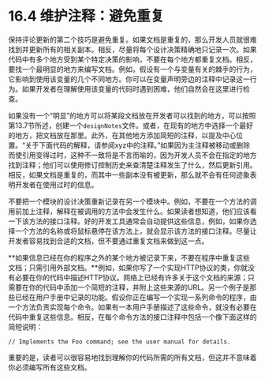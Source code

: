 # 16.4 维护注释：避免重复

保持评论更新的第二个技巧是避免重复。如果文档是重复的，那么开发人员就很难找到并更新所有的相关副本。相反，尽量将每个设计决策精确地只记录一次。如果代码中有多个地方受到某个特定决策的影响，不要在每个地方都重复文档。相反，要找一个最明显的地方来编写文档。例如，假设有一个与变量有关的棘手的行为，它影响到使用该变量的几个不同地方。你可以在变量声明旁边的注释中记录这一行为。如果开发者在理解使用该变量的代码时遇到困难，他们自然会在这里进行检查。

如果没有一个“明显”的地方可以将某段文档放在开发者可以找到的地方，可以按照第13.7节所述，创建一个`designNotes`文件。或者，在现有的地方中选择一个最好的地方，把文档放在那里。此外，在其他地方添加简短的注释，以提及中心位置。“关于下面代码的解释，请参阅xyz中的注释。”如果因为主注释被移动或删除而使引用变得过时，这种不一致将是不言而喻的，因为开发人员不会在指定的地方找到注释；他们可以使用修订控制历史来查清楚注释发生了什么，然后更新引用。相反，如果文档是重复的，而其中一些副本没有被更新，那么就不会有任何迹象表明开发者在使用过时的信息。

不要把一个模块的设计决策重新记录在另一个模块中。例如，不要在一个方法的调用前加上注释，解释在被调用的方法中会发生什么。如果读者想知道，他们应该看一下该方法的接口注释。好的开发工具通常会自动提供这些信息，例如，如果你选择一个方法的名称或将鼠标悬停在该方法上，就会显示该方法的接口注释。尽量让开发者容易找到合适的文档，但不要通过重复文档来做到这一点。

**如果信息已经在你的程序之外的某个地方被记录下来，不要在程序中重复这些文档；只需引用外部文档。**例如，如果你写了一个实现HTTP协议的类，你就没有必要在你的代码中描述HTTP协议。网络上已经有许多关于这个文档的来源；只需要在你的代码中添加一个简短的注释，并附上这些来源的URL。另一个例子是那些已经在用户手册中记录的功能。假设你正在编写一个实现一系列命令的程序，由一个方法负责实现每个命令。如果有一本用户手册描述了这些命令，就没有必要在代码中重复这些信息。相反，在每个命令方法的接口注释中包括一个像下面这样的简短说明：

```
// Implements the Foo command; see the user manual for details.
```

重要的是，读者可以很容易地找到理解你的代码所需的所有文档，但这并不意味着你必须编写所有这些文档。
